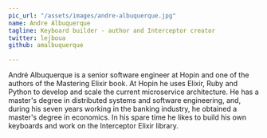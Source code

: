 ```yaml
---
pic_url: "/assets/images/andre-albuquerque.jpg"
name: Andre Albuquerque
tagline: Keyboard builder - author and Interceptor creator
twitter: lejboua
github: amalbuquerque

---
```

<p>André Albuquerque is a senior software engineer at Hopin and one of the authors of the Mastering Elixir book. At Hopin he uses Elixir, Ruby and Python to develop and scale the current microservice architecture. He has a master's degree in distributed systems and software engineering, and, during his seven years working in the banking industry, he obtained a master's degree in economics. In his spare time he likes to build his own keyboards and work on the Interceptor Elixir library.
</p>
